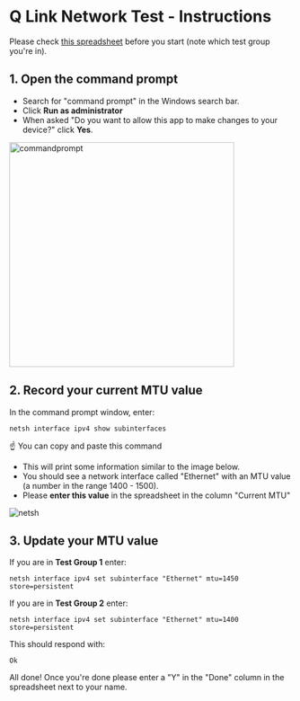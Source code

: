 # Q Link Network Test - Instructions

Please check [this spreadsheet](https://docs.google.com/spreadsheets/d/10xtY3daQ6R3eTvyp_w56OFJM7ifQs73CnjWJLijhsl0/edit#gid=0) before you start (note which test group you're in).

## 1. Open the command prompt

- Search for "command prompt" in the Windows search bar.
- Click **Run as administrator**
- When asked "Do you want to allow this app to make changes to your device?" click  **Yes**.

<img width="400" alt="commandprompt" src="https://user-images.githubusercontent.com/481602/122732046-38e43b00-d2bf-11eb-8ae7-c2ca9b7d4a2a.png">


## 2. Record your current MTU value

In the command prompt window, enter:

```
netsh interface ipv4 show subinterfaces
```
☝️ You can copy and paste this command

- This will print some information similar to the image below. 
- You should see a network interface called "Ethernet" with an MTU value (a number in the range 1400 - 1500). 
- Please **enter this value** in the spreadsheet in the column "Current MTU"

![netsh](https://user-images.githubusercontent.com/481602/122732255-721cab00-d2bf-11eb-871c-7f3ab02cc5c1.png)

## 3. Update your MTU value

If you are in **Test Group 1** enter:

`netsh interface ipv4 set subinterface "Ethernet" mtu=1450 store=persistent`

If you are in **Test Group 2** enter:

`netsh interface ipv4 set subinterface "Ethernet" mtu=1400 store=persistent`

This should respond with:

`Ok`

All done! Once you're done please enter a "Y" in the "Done" column in the spreadsheet next to your name.
